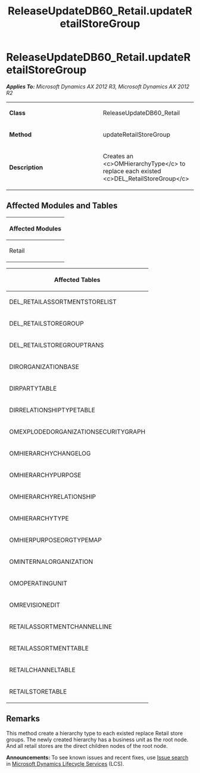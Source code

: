 ﻿---
title: ReleaseUpdateDB60_Retail.updateRetailStoreGroup
TOCTitle: ReleaseUpdateDB60_Retail.updateRetailStoreGroup
ms:assetid: 69e8d86f-bf6d-928f-f0cd-b101b4026db7
ms:mtpsurl: https://msdn.microsoft.com/en-us/library/JJ685661(v=AX.60)
ms:contentKeyID: 49708863
ms.date: 05/18/2015
mtps_version: v=AX.60
---

# ReleaseUpdateDB60\_Retail.updateRetailStoreGroup 


_**Applies To:** Microsoft Dynamics AX 2012 R3, Microsoft Dynamics AX 2012 R2_

<table>
<colgroup>
<col style="width: 50%" />
<col style="width: 50%" />
</colgroup>
<tbody>
<tr class="odd">
<td><p><strong>Class</strong></p></td>
<td><p>ReleaseUpdateDB60_Retail</p></td>
</tr>
<tr class="even">
<td><p><strong>Method</strong></p></td>
<td><p>updateRetailStoreGroup</p></td>
</tr>
<tr class="odd">
<td><p><strong>Description</strong></p></td>
<td><p>Creates an &lt;c&gt;OMHierarchyType&lt;/c&gt; to replace each existed &lt;c&gt;DEL_RetailStoreGroup&lt;/c&gt;</p></td>
</tr>
</tbody>
</table>


## Affected Modules and Tables

<table>
<colgroup>
<col style="width: 100%" />
</colgroup>
<thead>
<tr class="header">
<th><p>Affected Modules</p></th>
</tr>
</thead>
<tbody>
<tr class="odd">
<td><p>Retail</p></td>
</tr>
</tbody>
</table>


<table>
<colgroup>
<col style="width: 100%" />
</colgroup>
<thead>
<tr class="header">
<th><p>Affected Tables</p></th>
</tr>
</thead>
<tbody>
<tr class="odd">
<td><p>DEL_RETAILASSORTMENTSTORELIST</p></td>
</tr>
<tr class="even">
<td><p>DEL_RETAILSTOREGROUP</p></td>
</tr>
<tr class="odd">
<td><p>DEL_RETAILSTOREGROUPTRANS</p></td>
</tr>
<tr class="even">
<td><p>DIRORGANIZATIONBASE</p></td>
</tr>
<tr class="odd">
<td><p>DIRPARTYTABLE</p></td>
</tr>
<tr class="even">
<td><p>DIRRELATIONSHIPTYPETABLE</p></td>
</tr>
<tr class="odd">
<td><p>OMEXPLODEDORGANIZATIONSECURITYGRAPH</p></td>
</tr>
<tr class="even">
<td><p>OMHIERARCHYCHANGELOG</p></td>
</tr>
<tr class="odd">
<td><p>OMHIERARCHYPURPOSE</p></td>
</tr>
<tr class="even">
<td><p>OMHIERARCHYRELATIONSHIP</p></td>
</tr>
<tr class="odd">
<td><p>OMHIERARCHYTYPE</p></td>
</tr>
<tr class="even">
<td><p>OMHIERPURPOSEORGTYPEMAP</p></td>
</tr>
<tr class="odd">
<td><p>OMINTERNALORGANIZATION</p></td>
</tr>
<tr class="even">
<td><p>OMOPERATINGUNIT</p></td>
</tr>
<tr class="odd">
<td><p>OMREVISIONEDIT</p></td>
</tr>
<tr class="even">
<td><p>RETAILASSORTMENTCHANNELLINE</p></td>
</tr>
<tr class="odd">
<td><p>RETAILASSORTMENTTABLE</p></td>
</tr>
<tr class="even">
<td><p>RETAILCHANNELTABLE</p></td>
</tr>
<tr class="odd">
<td><p>RETAILSTORETABLE</p></td>
</tr>
</tbody>
</table>


## Remarks

This method create a hierarchy type to each existed replace Retail store groups. The newly created hierarchy has a business unit as the root node. And all retail stores are the direct children nodes of the root node.

  
**Announcements:** To see known issues and recent fixes, use [Issue search](http://go.microsoft.com/fwlink/?linkid=389258) in [Microsoft Dynamics Lifecycle Services](http://go.microsoft.com/fwlink/?linkid=306505) (LCS).

